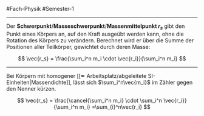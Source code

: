 #Fach-Physik  #Semester-1

---

Der **Schwerpunkt**/**Masseschwerpunkt**/**Massenmittelpunkt $r_s$** gibt den Punkt eines Körpers an, auf den Kraft ausgeübt werden kann, ohne die Rotation des Körpers zu verändern. Berechnet wird er über die Summe der Positionen aller Teilkörper, gewichtet durch deren Masse:

$$
\vec{r_s} = \frac{\sum_i^n m_i \cdot \vec{r_i}}{\sum_i^n m_i}
$$

---

Bei Körpern mit homogener [[✒ Arbeitsplatz/abgeleitete SI-Einheiten|Massendichte]], lässt sich $\sum_i^n\vec{m_i}$ im Zähler gegen den Nenner kürzen.

$$
\vec{r_s} = \frac{\cancel{\sum_i^n m_i} \cdot \sum_i^n \vec{r_i}}{\sum_i^n m_i}
=\sum_{i}^n\vec{r_i}
$$